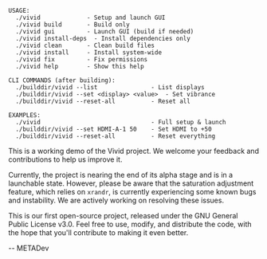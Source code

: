 ```
USAGE:
  ./vivid             - Setup and launch GUI
  ./vivid build       - Build only
  ./vivid gui         - Launch GUI (build if needed)
  ./vivid install-deps  - Install dependencies only
  ./vivid clean       - Clean build files
  ./vivid install     - Install system-wide
  ./vivid fix         - Fix permissions
  ./vivid help        - Show this help

CLI COMMANDS (after building):
  ./builddir/vivid --list               - List displays
  ./builddir/vivid --set <display> <value>  - Set vibrance
  ./builddir/vivid --reset-all          - Reset all

EXAMPLES:
  ./vivid                               - Full setup & launch
  ./builddir/vivid --set HDMI-A-1 50    - Set HDMI to +50
  ./builddir/vivid --reset-all          - Reset everything
```

This is a working demo of the Vivid project. We welcome your feedback and contributions to help us improve it.

Currently, the project is nearing the end of its alpha stage and is in a launchable state. However, please be aware that the saturation adjustment feature, which relies on `xrandr`, is currently experiencing some known bugs and instability. We are actively working on resolving these issues.

This is our first open-source project, released under the GNU General Public License v3.0. Feel free to use, modify, and distribute the code, with the hope that you'll contribute to making it even better.

-- METADev
